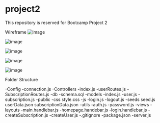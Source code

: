 # project2
This repository is reserved for Bootcamp Project 2

Wireframe
![image](https://user-images.githubusercontent.com/88950849/144348863-b1f1eef9-eea2-49dc-ba55-8a8a7b324a34.png)

![image](https://user-images.githubusercontent.com/88950849/144350272-6535d383-113d-460e-b83d-64c6f6518c8f.png)

![image](https://user-images.githubusercontent.com/88950849/144350918-81f0513c-2168-439f-8a4d-c8c41e1ee87b.png)

![image](https://user-images.githubusercontent.com/88950849/144351197-1e6069be-7f85-49f5-bc2b-665385f03309.png)

![image](https://user-images.githubusercontent.com/88950849/144351318-f07f9333-b375-4ade-83df-31f562b4cfef.png)


Folder Structure 

-Config
  -connection.js
 -Controllers
  -index.js
  -userRoutes.js
  -SubscriptionRoutes.js
 -db
  -schema.sql
 -models
  -index.js
  -user.js
  -subscription.js
 -public
  -css
    style.css
  -js
    -login.js
    -logout.js
 -seeds
  seed.js
  userData.json
  subscriptionData.json
 -utils
  -auth.js
  -password.js
-views
  -layouts
    -main.handlebar.js
  -homepage.handebar.js
  -login.handlebar.js
  -createSubscription.js
  -createUser.js
-.gitignore
-package.json
-server.js
  
  
